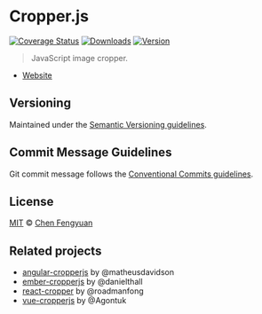 # Cropper.js

[![Coverage Status](https://img.shields.io/codecov/c/github/fengyuanchen/cropperjs-next.svg)](https://codecov.io/gh/fengyuanchen/cropperjs-next) [![Downloads](https://img.shields.io/npm/dm/cropperjs.svg)](https://www.npmjs.com/package/cropperjs) [![Version](https://img.shields.io/npm/v/cropperjs/next.svg)](https://www.npmjs.com/package/cropperjs)

> JavaScript image cropper.

- [Website](https://fengyuanchen.github.io/cropperjs)

## Versioning

Maintained under the [Semantic Versioning guidelines](https://semver.org/).

## Commit Message Guidelines

Git commit message follows the [Conventional Commits guidelines](https://conventionalcommits.org).

## License

[MIT](https://opensource.org/licenses/MIT) © [Chen Fengyuan](https://chenfengyuan.com/)

## Related projects

- [angular-cropperjs](https://github.com/matheusdavidson/angular-cropperjs) by @matheusdavidson
- [ember-cropperjs](https://github.com/danielthall/ember-cropperjs) by @danielthall
- [react-cropper](https://github.com/react-cropper/react-cropper) by @roadmanfong
- [vue-cropperjs](https://github.com/Agontuk/vue-cropperjs) by @Agontuk
